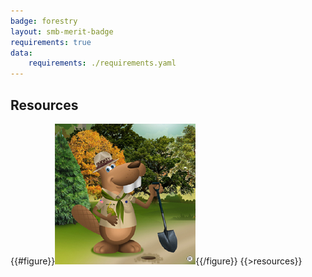 ```yaml
---
badge: forestry
layout: smb-merit-badge
requirements: true
data:
    requirements: ./requirements.yaml
---
```


## Resources

{{#figure}}<img src="forestry-bucky.jpg" class="W(100%)" />{{/figure}}
{{>resources}}
